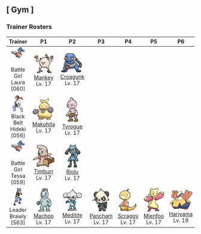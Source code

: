 ## [ Gym ]

### Trainer Rosters

| Trainer | P1 | P2 | P3 | P4 | P5 | P6 |
|:-------:|:--:|:--:|:--:|:--:|:--:|:--:|
| ![Battle Girl Laura](../../assets/trainers/battle_girl.png "Battle Girl Laura")<br>Battle Girl Laura [060] | <div class="sprite-cell">![Mankey](../../assets/sprites/mankey/front.gif "Mankey: When Mankey starts shaking and its nasal breathing turns rough, it’s a sure sign that it is becoming angry. However, because it goes into a towering rage almost instantly, it is impossible for anyone to flee its wrath.")<br>[Mankey](../../pokemon/mankey.md)<br>Lv. 17</div> | <div class="sprite-cell">![Croagunk](../../assets/sprites/croagunk/front.gif "Croagunk: Inflating its poison sacs, it fills the area with an odd sound and hits flinching opponents with a poison jab.")<br>[Croagunk](../../pokemon/croagunk.md)<br>Lv. 17</div> |
| ![Black Belt Hideki](../../assets/trainers/black_belt.png "Black Belt Hideki")<br>Black Belt Hideki [056] | <div class="sprite-cell">![Makuhita](../../assets/sprites/makuhita/front.gif "Makuhita: Makuhita has a tireless spirit—it will never give up hope. It eats a lot of food, gets plenty of sleep, and it trains very rigorously. By living that way, this Pokémon packs its body with energy.")<br>[Makuhita](../../pokemon/makuhita.md)<br>Lv. 17</div> | <div class="sprite-cell">![Tyrogue](../../assets/sprites/tyrogue/front.gif "Tyrogue: Tyrogue becomes stressed out if it does not get to train every day. When raising this Pokémon, the Trainer must establish and uphold various training methods.")<br>[Tyrogue](../../pokemon/tyrogue.md)<br>Lv. 17</div> |
| ![Battle Girl Tessa](../../assets/trainers/battle_girl.png "Battle Girl Tessa")<br>Battle Girl Tessa [059] | <div class="sprite-cell">![Timburr](../../assets/sprites/timburr/front.gif "Timburr: Always carrying squared logs, they help out with construction. As they grow, they carry bigger logs.")<br>[Timburr](../../pokemon/timburr.md)<br>Lv. 17</div> | <div class="sprite-cell">![Riolu](../../assets/sprites/riolu/front.gif "Riolu: The aura that emanates from its body intensifies to alert others if it is afraid or sad.")<br>[Riolu](../../pokemon/riolu.md)<br>Lv. 17</div> |
| ![Leader Brawly](../../assets/important_trainers/brawly.png "Leader Brawly")<br>Leader Brawly [563] | <div class="sprite-cell">![Machop](../../assets/sprites/machop/front.gif "Machop: Machop exercises by hefting around a Graveler as if it were a barbell. There are some Machop that travel the world in a quest to master all kinds of martial arts.")<br>[Machop](../../pokemon/machop.md)<br>Lv. 17</div> | <div class="sprite-cell">![Meditite](../../assets/sprites/meditite/front.gif "Meditite: Meditite heightens its inner energy through meditation. It survives on just one berry a day. Minimal eating is another aspect of this Pokémon’s training.")<br>[Meditite](../../pokemon/meditite.md)<br>Lv. 17</div> | <div class="sprite-cell">![Pancham](../../assets/sprites/pancham/front.gif "Pancham: It does its level best to glare and pull a scary face, but it can’t help grinning if anyone pats its head.")<br>[Pancham](../../pokemon/pancham.md)<br>Lv. 17</div> | <div class="sprite-cell">![Scraggy](../../assets/sprites/scraggy/front.gif "Scraggy: Proud of its sturdy skull, it suddenly headbutts everything, but its weight makes it unstable, too.")<br>[Scraggy](../../pokemon/scraggy.md)<br>Lv. 17</div> | <div class="sprite-cell">![Mienfoo](../../assets/sprites/mienfoo/front.gif "Mienfoo: In fights, they dominate with onslaughts of flowing, continuous attacks. With their sharp claws, they cut enemies.")<br>[Mienfoo](../../pokemon/mienfoo.md)<br>Lv. 17</div> | <div class="sprite-cell">![Hariyama](../../assets/sprites/hariyama/front.gif "Hariyama: Hariyama’s thick body may appear fat, but it is actually a hunk of solid muscle. If this Pokémon bears down and tightens all its muscles, its body becomes as hard as a rock.")<br>[Hariyama](../../pokemon/hariyama.md)<br>Lv. 19</div> |

